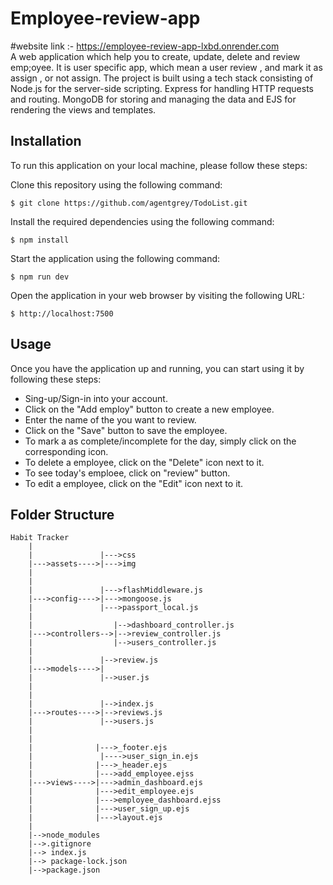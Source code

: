 # Employee-review-app
#website link :- https://employee-review-app-lxbd.onrender.com
<br/>
A web application which help you to create, update,  delete and  review emp;oyee. 
It is user specific app, which mean a user review , and mark it as assign , or not assign. 
The project is built using a tech stack consisting of Node.js for the server-side scripting.
Express for handling HTTP requests and routing.
MongoDB for storing and managing the data and EJS for rendering the views and templates.

## Installation
To run this application on your local machine, please follow these steps:

Clone this repository using the following command:
```
$ git clone https://github.com/agentgrey/TodoList.git
```
Install the required dependencies using the following command:
```
$ npm install 
```
Start the application using the following command:
```
$ npm run dev 
```
Open the application in your web browser by visiting the following URL:
```
$ http://localhost:7500 
```

## Usage
Once you have the application up and running, you can start using it by following these steps:
* Sing-up/Sign-in into your account.
* Click on the "Add employ" button to create a new employee.
* Enter the name of the  you want to review.
* Click on the "Save" button to save the employee.
* To mark a  as complete/incomplete for the day, simply click on the corresponding icon.
* To delete a employee, click on the "Delete" icon next to it.
* To see today's emploee, click on "review" button.
* To edit a employee, click on the "Edit" icon next to it.

## Folder Structure
```
Habit Tracker
    |
    |               |--->css
    |--->assets---->|--->img
    |              
    |
    |               |--->flashMiddleware.js
    |--->config---->|--->mongoose.js
    |               |--->passport_local.js
    |
    |                  |-->dashboard_controller.js
    |--->controllers-->|-->review_controller.js
    |                  |-->users_controller.js
    |
    |               |-->review.js
    |--->models---->|
    |               |-->user.js
    |
    |              
    |               |-->index.js
    |--->routes---->|-->reviews.js
    |               |-->users.js
    |
    |              
    |              |--->_footer.ejs
    |               |---->user_sign_in.ejs
    |              |--->_header.ejs
    |              |--->add_employee.ejss
    |--->views---->|--->admin_dashboard.ejs
    |              |--->edit_employee.ejs
    |              |--->employee_dashboard.ejss
    |              |--->user_sign_up.ejs
    |              |--->layout.ejs
    |
    |-->node_modules
    |-->.gitignore
    |--> index.js
    |--> package-lock.json
    |-->package.json
    
 ````

